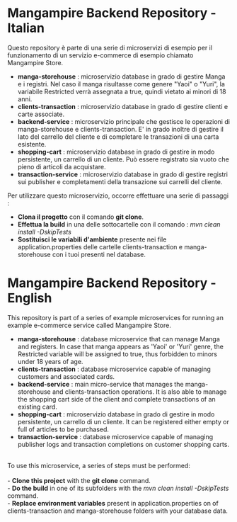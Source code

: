 # Mangampire Backend Repository - Italian

Questo repository è parte di una serie di microservizi di esempio per il funzionamento di un servizio e-commerce di esempio chiamato Mangampire Store.
<br />

- <strong>manga-storehouse</strong> : microservizio database in grado di gestire Manga e i registri. Nel caso il manga risultasse come genere "Yaoi" o "Yuri", la variabile Restricted verrà assegnata a true, quindi vietato ai minori di 18 anni.<br />
- <strong>clients-transaction</strong> : microservizio database in grado di gestire clienti e carte associate.<br />
- <strong>backend-service</strong> : microservizio principale che gestisce le operazioni di manga-storehouse e clients-transaction. E' in grado inoltre di gestire il lato del carrello del cliente e di completare le transazioni di una carta esistente.<br />
- <strong>shopping-cart</strong> : microservizio database in grado di gestire in modo persistente, un carrello di un cliente. Può essere registrato sia vuoto che pieno di articoli da acquistare.<br />
- <strong>transaction-service</strong> : microservizio database in grado di gestire registri sui publisher e completamenti della transazione sui carrelli del cliente.<br />

Per utilizzare questo microservizio, occorre effettuare una serie di passaggi :<br />
- <strong>Clona il progetto</strong> con il comando <strong>git clone</strong>.<br />
- <strong>Effettua la build</strong> in una delle sottocartelle con il comando : <i>mvn clean install -DskipTests</i><br />
- <strong>Sostituisci le variabili d'ambiente</strong> presente nei file application.properties delle cartelle clients-transaction e manga-storehouse con i tuoi presenti nel database.<br />

# Mangampire Backend Repository - English 

This repository is part of a series of example microservices for running an example e-commerce service called Mangampire Store.
<br />

- <strong>manga-storehouse</strong> : database microservice that can manage Manga and registers. In case that manga appears as 'Yaoi' or 'Yuri' genre, the Restricted variable will be assigned to true, thus forbidden to minors under 18 years of age.<br />
- <strong>clients-transaction</strong> : database microservice capable of managing customers and associated cards.<br />
- <strong>backend-service</strong> : main micro-service that manages the manga-storehouse and clients-transaction operations. It is also able to manage the shopping cart side of the client and complete transactions of an existing card.
- <strong>shopping-cart</strong> : microservizio database in grado di gestire in modo persistente, un carrello di un cliente. It can be registered either empty or full of articles to be purchased.<br />
- <strong>transaction-service</strong> : database microservice capable of managing publisher logs and transaction completions on customer shopping carts.<br/>
<br />
To use this microservice, a series of steps must be performed:<br />
<br />
- <strong>Clone this project</strong> with the <strong>git clone</strong> command.<br />
- <strong>Do the build</strong> in one of its subfolders with the <i>mvn clean install -DskipTests</i> command.<br />
- <strong>Replace environment variables</strong> present in application.properties on of clients-transaction and manga-storehouse folders with your database data.